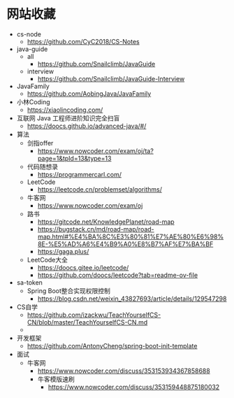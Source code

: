 # 网站收藏
- cs-node
  - https://github.com/CyC2018/CS-Notes
- java-guide
  - all
    - https://github.com/Snailclimb/JavaGuide
  - interview
    - https://github.com/Snailclimb/JavaGuide-Interview
- JavaFamily
  - https://github.com/AobingJava/JavaFamily
- 小林Coding
  - https://xiaolincoding.com/
- 互联网 Java 工程师进阶知识完全扫盲
  - https://doocs.github.io/advanced-java/#/
- 算法
  - 剑指offer
    - https://www.nowcoder.com/exam/oj/ta?page=1&tpId=13&type=13
  - 代码随想录
    - https://programmercarl.com/
  - LeetCode
    - https://leetcode.cn/problemset/algorithms/
  - 牛客网
    - https://www.nowcoder.com/exam/oj
  - 路书
    - https://gitcode.net/KnowledgePlanet/road-map
    - https://bugstack.cn/md/road-map/road-map.html#%E4%BA%8C%E3%80%81%E7%AE%80%E6%98%8E-%E5%AD%A6%E4%B9%A0%E8%B7%AF%E7%BA%BF
    - https://gaga.plus/
  - LeetCode大全
    - https://doocs.gitee.io/leetcode/
    - https://github.com/doocs/leetcode?tab=readme-ov-file
- sa-token
  - Spring Boot整合实现权限控制
    - https://blog.csdn.net/weixin_43827693/article/details/129547298
- CS自学
  - https://github.com/izackwu/TeachYourselfCS-CN/blob/master/TeachYourselfCS-CN.md
  - 
- 开发框架
  - https://github.com/AntonyCheng/spring-boot-init-template
- 面试
  - 牛客网
    - https://www.nowcoder.com/discuss/353153934367858688
    - 牛客模版速刷
      - https://www.nowcoder.com/discuss/353159448875180032

